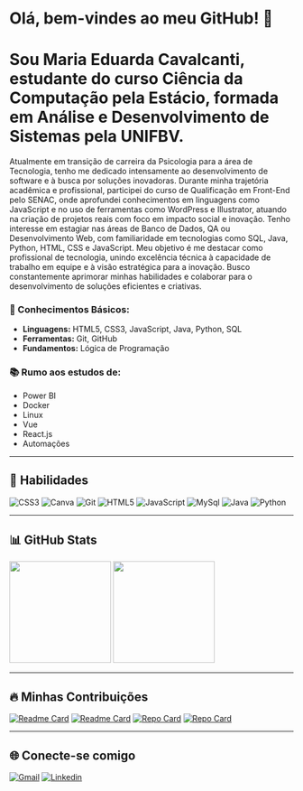 # Olá, bem-vindes ao meu GitHub! 👋

# Sou Maria Eduarda Cavalcanti, estudante do curso Ciência da Computação pela Estácio, formada em Análise e Desenvolvimento de Sistemas pela UNIFBV.
Atualmente em transição de carreira da Psicologia para a área de Tecnologia,
tenho me dedicado intensamente ao desenvolvimento de software e à busca por
soluções inovadoras. Durante minha trajetória acadêmica e profissional, participei
do curso de Qualificação em Front-End pelo SENAC, onde aprofundei
conhecimentos em linguagens como JavaScript e no uso de ferramentas como
WordPress e Illustrator, atuando na criação de projetos reais com foco em impacto
social e inovação. Tenho interesse em estagiar nas áreas de Banco de Dados, QA
ou Desenvolvimento Web, com familiaridade em tecnologias como SQL, Java,
Python, HTML, CSS e JavaScript. Meu objetivo é me destacar como profissional
de tecnologia, unindo excelência técnica à capacidade de trabalho em equipe e à
visão estratégica para a inovação. Busco constantemente aprimorar minhas
habilidades e colaborar para o desenvolvimento de soluções eficientes e criativas.


### 🔹 Conhecimentos Básicos:
- **Linguagens:** HTML5, CSS3, JavaScript, Java, Python, SQL  
- **Ferramentas:** Git, GitHub  
- **Fundamentos:** Lógica de Programação  

### 📚 Rumo aos estudos de:
- Power BI
- Docker 
- Linux
- Vue
- React.js
- Automações

---

## 🚀 Habilidades  

![CSS3](https://img.shields.io/badge/CSS3-1572B6?style=for-the-badge&logo=css3&logoColor=white)
![Canva](https://img.shields.io/badge/Canva-%2300C4CC.svg?&style=for-the-badge&logo=Canva&logoColor=white)
![Git](https://img.shields.io/badge/GIT-E44C30?style=for-the-badge&logo=git&logoColor=white)
![HTML5](https://img.shields.io/badge/HTML5-E34F26?style=for-the-badge&logo=html5&logoColor=white)
![JavaScript](https://img.shields.io/badge/JavaScript-323330?style=for-the-badge&logo=javascript&logoColor=F7DF1E)
![MySql](https://img.shields.io/badge/MySQL-20232A?logo=mysql&logoColor=white&style=for-the-badge)
![Java](https://img.shields.io/badge/Java-ED8B00?logo=java&logoColor=white&style=for-the-badge)
![Python](https://img.shields.io/badge/Python-3776AB?logo=python&logoColor=white&style=for-the-badge)

---

## 📊 GitHub Stats  


<div>
  <img height="180em" src="https://github-readme-stats.vercel.app/api?username=meaeduarda&show_icons=true&theme=midnight-purple&include_all_commits=true&count_private=true"/>
  <img height="180em" src="https://github-readme-stats.vercel.app/api/top-langs/?username=meaeduarda&layout=compact&langs_count=16&theme=midnight-purple&cache_seconds=86400"/>
</div>

---

## 🔥 Minhas Contribuições  

[![Readme Card](https://github-readme-stats.vercel.app/api/pin/?username=meaeduarda&repo=Banking_operation&theme=midnight-purple&cache_seconds=86400)](https://github.com/meaeduarda/banking_operation)
[![Readme Card](https://github-readme-stats.vercel.app/api/pin/?username=meaeduarda&repo=LeitorDePensamento&theme=midnight-purple&cache_seconds=86400)](https://github.com/meaeduarda/LeitorDePensamento)
[![Repo Card](https://github-readme-stats.vercel.app/api/pin/?username=meaeduarda&repo=Bd_oficina&bg_color=000&border_color=30A3DC&show_icons=true&icon_color=30A3DC&title_color=E94D5F&text_color=FFF&cache_seconds=86400)](https://github.com/meaeduarda/Bd_oficina)
[![Repo Card](https://github-readme-stats.vercel.app/api/pin/?username=meaeduarda&repo=sitelegendary&bg_color=000&border_color=30A3DC&show_icons=true&icon_color=30A3DC&title_color=E94D5F&text_color=FFF&cache_seconds=86400)](https://github.com/meaeduarda/sitelegendary)


---

## 🌐 Conecte-se comigo  

<a href="mailto:seuemail@example.com" target="_blank">![Gmail](https://img.shields.io/badge/Gmail-D14836?style=for-the-badge&logo=gmail&logoColor=white)</a>
<a href="https://www.linkedin.com/in/maria-eduarda-araújo-724bb71ba/" target="_blank">![Linkedin](https://img.shields.io/badge/LinkedIn-0077B5?style=for-the-badge&logo=linkedin&logoColor=white)</a>
